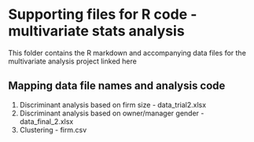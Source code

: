# Supporting files for R code - multivariate stats analysis

This folder contains the R markdown and accompanying data files for the multivariate analysis project linked here

## Mapping data file names and analysis code

1. Discriminant analysis based on firm size - data_trial2.xlsx
2. Discriminant analysis based on owner/manager gender - data_final_2.xlsx
3. Clustering - firm.csv
